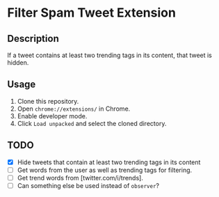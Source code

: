 # Filter Spam Tweet Extension

## Description
If a tweet contains at least two trending tags in its content, that tweet is hidden.

## Usage
1. Clone this repository.
2. Open `chrome://extensions/` in Chrome.
3. Enable developer mode.
4. Click `Load unpacked` and select the cloned directory.

## TODO
- [x] Hide tweets that contain at least two trending tags in its content
- [ ] Get words from the user as well as trending tags for filtering.
- [ ] Get trend words from [twitter.com/i/trends].
- [ ] Can something else be used instead of `observer`?